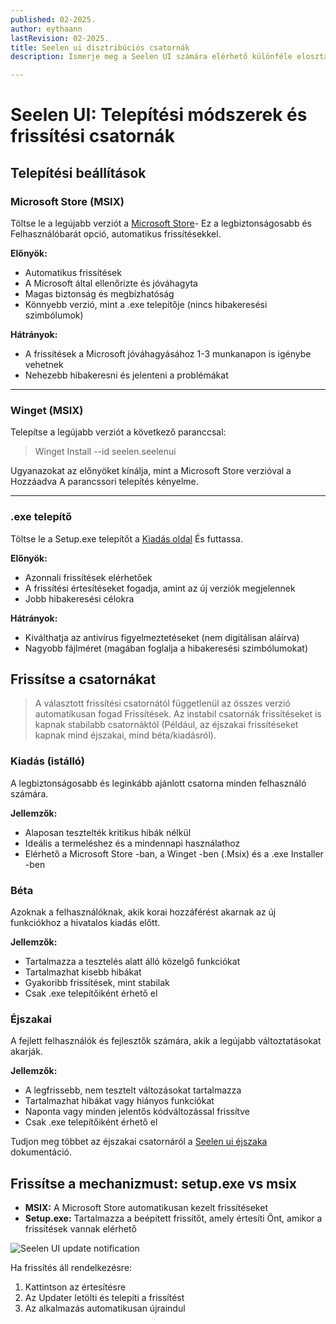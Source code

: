 ```yaml
---
published: 02-2025.
author: eythaann
lastRevision: 02-2025.
title: Seelen ui disztribúciós csatornák
description: Ismerje meg a Seelen UI számára elérhető különféle elosztási csatornákat

---
```


# Seelen UI: Telepítési módszerek és frissítési csatornák

## Telepítési beállítások

### Microsoft Store (MSIX)

Töltse le a legújabb verziót a
[Microsoft Store](https://www.microsoft.com/store)- Ez a legbiztonságosabb és
 Felhasználóbarát opció, automatikus frissítésekkel.

**Előnyök:**

* Automatikus frissítések
* A Microsoft által ellenőrizte és jóváhagyta
* Magas biztonság és megbízhatóság
* Könnyebb verzió, mint a .exe telepítője (nincs hibakeresési szimbólumok)

**Hátrányok:**

* A frissítések a Microsoft jóváhagyásához 1-3 munkanapon is igénybe vehetnek
* Nehezebb hibakeresni és jelenteni a problémákat

***

### Winget (MSIX)

Telepítse a legújabb verziót a következő paranccsal:

> Winget Install --id seelen.seelenui

Ugyanazokat az előnyöket kínálja, mint a Microsoft Store verzióval a Hozzáadva
 A parancssori telepítés kényelme.

***

### .exe telepítő

Töltse le a Setup.exe telepítőt a
[Kiadás oldal](https://github.com/eythaann/Seelen-UI/releases) És futtassa.

**Előnyök:**

* Azonnali frissítések elérhetőek
* A frissítési értesítéseket fogadja, amint az új verziók megjelennek
* Jobb hibakeresési célokra

**Hátrányok:**

* Kiválthatja az antivírus figyelmeztetéseket (nem digitálisan aláírva)
* Nagyobb fájlméret (magában foglalja a hibakeresési szimbólumokat)

## Frissítse a csatornákat

> A választott frissítési csatornától függetlenül az összes verzió automatikusan fogad
>  Frissítések. Az instabil csatornák frissítéseket is kapnak stabilabb csatornáktól
>  (Például, az éjszakai frissítéseket kapnak mind éjszakai, mind béta/kiadásról).

### Kiadás (istálló)

A legbiztonságosabb és leginkább ajánlott csatorna minden felhasználó számára.

**Jellemzők:**

* Alaposan tesztelték kritikus hibák nélkül
* Ideális a termeléshez és a mindennapi használathoz
* Elérhető a Microsoft Store -ban, a Winget -ben (.Msix) és a .exe Installer -ben

### Béta

Azoknak a felhasználóknak, akik korai hozzáférést akarnak az új funkciókhoz a hivatalos kiadás előtt.

**Jellemzők:**

* Tartalmazza a tesztelés alatt álló közelgő funkciókat
* Tartalmazhat kisebb hibákat
* Gyakoribb frissítések, mint stabilak
* Csak .exe telepítőiként érhető el

### Éjszakai

A fejlett felhasználók és fejlesztők számára, akik a legújabb változtatásokat akarják.

**Jellemzők:**

* A legfrissebb, nem tesztelt változásokat tartalmazza
* Tartalmazhat hibákat vagy hiányos funkciókat
* Naponta vagy minden jelentős kódváltozással frissítve
* Csak .exe telepítőiként érhető el

Tudjon meg többet az éjszakai csatornáról a
[Seelen ui éjszaka](https://seelen.io/blog/nightly) dokumentáció.

## Frissítse a mechanizmust: setup.exe vs msix

* **MSIX:** A Microsoft Store automatikusan kezelt frissítéseket
* **Setup.exe:** Tartalmazza a beépített frissítőt, amely értesíti Önt, amikor a frissítések vannak
   elérhető

![Seelen UI update notification](https://github.com/Seelen-Inc/slu-blog/blob/master/blog/seelen-ui-distribution-channels/image.png?raw=true)

Ha frissítés áll rendelkezésre:

1. Kattintson az értesítésre
2. Az Updater letölti és telepíti a frissítést
3. Az alkalmazás automatikusan újraindul
